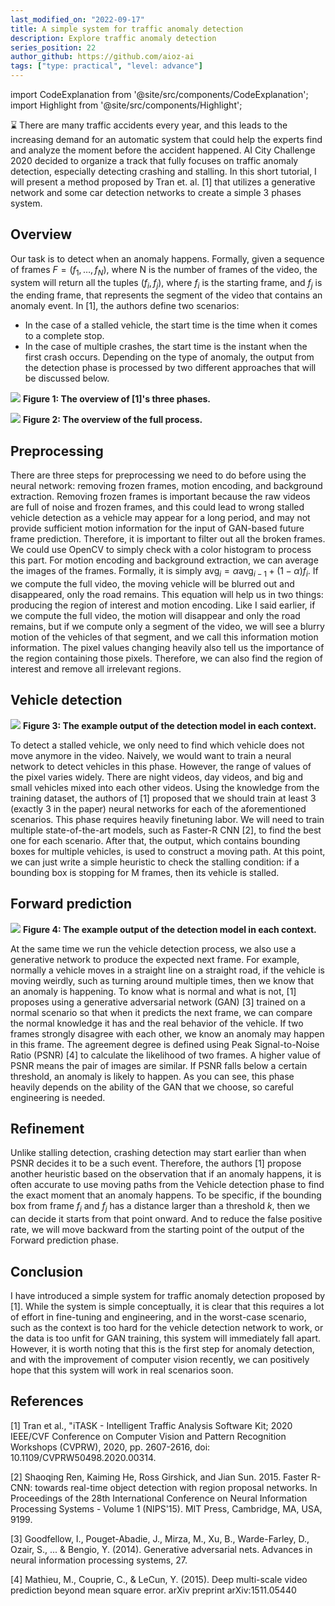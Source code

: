 ```yaml
---
last_modified_on: "2022-09-17"
title: A simple system for traffic anomaly detection
description: Explore traffic anomaly detection
series_position: 22
author_github: https://github.com/aioz-ai
tags: ["type: practical", "level: advance"]
---
```


import CodeExplanation from '@site/src/components/CodeExplanation';  
import Highlight from '@site/src/components/Highlight';

:hourglass: There are many traffic accidents every year, and this leads to the increasing demand for an automatic system that could help the experts find and analyze the moment before the accident happened. AI City Challenge 2020 decided to organize a track that fully focuses on traffic anomaly detection, especially detecting crashing and stalling. In this short tutorial, I will present a method proposed by Tran et. al. [1] that utilizes a generative network and some car detection networks to create a simple 3 phases system.


## Overview 
Our task is to detect when an anomaly happens. Formally, given a sequence of frames $F = (f_1, \dots, f_N)$, where N is the number of frames of the video, the system will return all the tuples $(f_i, f_j)$, where $f_i$ is the starting frame, and $f_j$ is the ending frame, that represents the segment of the video that contains an anomaly event. In [1], the authors define two scenarios: 
- In the case of a stalled vehicle, the start time is the time when it comes to a complete stop. 
- In the case of multiple crashes, the start time is the instant when the first crash occurs.
Depending on the type of anomaly, the output from the detection phase is processed by two different approaches that will be discussed below.

![](https://vision.aioz.io/f/6e861d52094546aeb31e/?dl=1)
**Figure 1: The overview of [1]&#39;s three phases.**

![](https://vision.aioz.io/f/ba63fb1948654c9da5bd/?dl=1)
**Figure 2: The overview of the full process.**

## Preprocessing
There are three steps for preprocessing we need to do before using the neural network: removing frozen frames, motion encoding, and background extraction.
Removing frozen frames is important because the raw videos are full of noise and frozen frames, and this could lead to wrong stalled vehicle detection as a vehicle may appear for a long period, and may not provide sufficient motion information for the input of GAN-based future frame prediction. Therefore, it is important to filter out all the broken frames. We could use OpenCV to simply check with a color histogram to process this part. 
For motion encoding and background extraction, we can average the images of the frames. Formally, it is simply $\text{avg}_i = \alpha \text{avg}_{i-1} + (1-\alpha)f_i$. If we compute the full video, the moving vehicle will be blurred out and disappeared, only the road remains. This equation will help us in two things: producing the region of interest and motion encoding. Like I said earlier, if we compute the full video, the motion will disappear and only the road remains, but if we compute only a segment of the video, we will see a blurry motion of the vehicles of that segment, and we call this information motion information. The pixel values changing heavily also tell us the importance of the region containing those pixels. Therefore, we can also find the region of interest and remove all irrelevant regions. 

## Vehicle detection
![](https://vision.aioz.io/f/33a857b111854203ac43/?dl=1)
**Figure 3: The example output of the detection model in each context.**

To detect a stalled vehicle, we only need to find which vehicle does not move anymore in the video. Naively, we would want to train a neural network to detect vehicles in this phase. However, the range of values of the pixel varies widely. There are night videos, day videos, and big and small vehicles mixed into each other videos. Using the knowledge from the training dataset, the authors of [1] proposed that we should train at least 3 (exactly 3 in the paper) neural networks for each of the aforementioned scenarios. This phase requires heavily finetuning labor. We will need to train multiple state-of-the-art models, such as Faster-R CNN [2], to find the best one for each scenario. After that, the output, which contains bounding boxes for multiple vehicles, is used to construct a moving path. At this point, we can just write a simple heuristic to check the stalling condition: if a bounding box is stopping for M frames, then its vehicle is stalled. 

## Forward prediction 
![](https://vision.aioz.io/f/0e0e98923ef044df810f/?dl=1)
**Figure 4: The example output of the detection model in each context.**

At the same time we run the vehicle detection process, we also use a generative network to produce the expected next frame. For example, normally a vehicle moves in a straight line on a straight road, if the vehicle is moving weirdly, such as turning around multiple times, then we know that an anomaly is happening. To know what is normal and what is not, [1] proposes using a generative adversarial network (GAN) [3] trained on a normal scenario so that when it predicts the next frame, we can compare the normal knowledge it has and the real behavior of the vehicle. If two frames strongly disagree with each other, we know an anomaly may happen in this frame. The agreement degree is defined using Peak Signal-to-Noise Ratio (PSNR) [4] to calculate the likelihood of two frames. A higher value of PSNR means the pair of images are similar. If PSNR falls below a certain threshold, an anomaly is likely to happen.
As you can see, this phase heavily depends on the ability of the GAN that we choose, so careful engineering is needed. 

## Refinement
Unlike stalling detection, crashing detection may start earlier than when PSNR decides it to be a such event. Therefore, the authors [1] propose another heuristic based on the observation that if an anomaly happens, it is often accurate to use moving paths from the Vehicle detection phase to find the exact moment that an anomaly happens. To be specific, if the bounding box from frame $f_i$ and $f_j$ has a distance larger than a threshold $k$, then we can decide it starts from that point onward. And to reduce the false positive rate, we will move backward from the starting point of the output of the Forward prediction phase. 

## Conclusion 
I have introduced a simple system for traffic anomaly detection proposed by [1]. While the system is simple conceptually, it is clear that this requires a lot of effort in fine-tuning and engineering, and in the worst-case scenario, such as the context is too hard for the vehicle detection network to work, or the data is too unfit for GAN training, this system will immediately fall apart. However, it is worth noting that this is the first step for anomaly detection, and with the improvement of computer vision recently, we can positively hope that this system will work in real scenarios soon. 

## References
[1] Tran et al., &#34;iTASK - Intelligent Traffic Analysis Software Kit; 2020 IEEE/CVF Conference on Computer Vision and Pattern Recognition Workshops (CVPRW), 2020, pp. 2607-2616, doi: 10.1109/CVPRW50498.2020.00314.

[2] Shaoqing Ren, Kaiming He, Ross Girshick, and Jian Sun. 2015. Faster R-CNN: towards real-time object detection with region proposal networks. In Proceedings of the 28th International Conference on Neural Information Processing Systems - Volume 1 (NIPS&#39;15). MIT Press, Cambridge, MA, USA, 9199.


[3] Goodfellow, I., Pouget-Abadie, J., Mirza, M., Xu, B., Warde-Farley, D., Ozair, S., ... &amp; Bengio, Y. (2014). Generative adversarial nets. Advances in neural information processing systems, 27.

[4] Mathieu, M., Couprie, C., &amp; LeCun, Y. (2015). Deep multi-scale video prediction beyond mean square error. arXiv preprint arXiv:1511.05440
